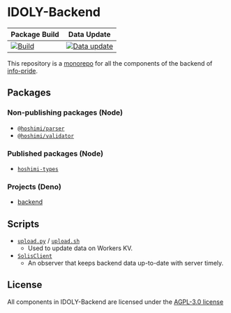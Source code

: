 # IDOLY-Backend

| Package Build                    | Data Update                             |
| -------------------------------- | --------------------------------------- |
| [![Build][build-svg]][build-yml] | [![Data update][data-svg]][data-status] |

This repository is a [monorepo](https://en.wikipedia.org/wiki/Monorepo) for all the components of the backend of [info-pride](https://github.com/outloudvi/info-pride).

## Packages

### Non-publishing packages (Node)

* [`@hoshimi/parser`](packages/parser)
* [`@hoshimi/validator`](packages/validator)

### Published packages (Node)

* [`hoshimi-types`](packages/types)

### Projects (Deno)

* [backend](denoland/backend)

## Scripts

* [`upload.py`](scripts/upload.py) / [`upload.sh`](scripts/upload.sh)
  * Used to update data on Workers KV.
* [`SolisClient`](solis)
  * An observer that keeps backend data up-to-date with server timely.

## License

All components in IDOLY-Backend are licensed under the [AGPL-3.0 license](LICENSE)

[build-svg]: https://github.com/MalitsPlus/IDOLY-Backend/actions/workflows/build.yml/badge.svg
[build-yml]: https://github.com/MalitsPlus/IDOLY-Backend/actions/workflows/build.yml
[data-svg]: https://circleci.com/gh/MalitsPlus/SolisClient.svg?style=svg
[data-status]: https://app.circleci.com/pipelines/github/MalitsPlus/SolisClient/240/workflows/08606004-73af-4fbf-993b-83e209ee58f5

